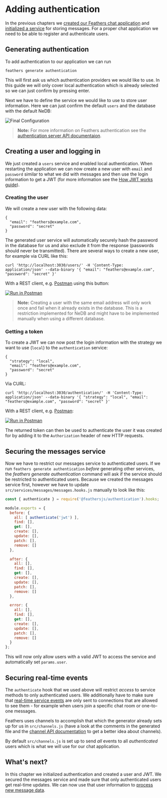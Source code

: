# Adding authentication

In the previous chapters we [created our Feathers chat application](./creating.md) and [initialized a service](./service.md) for storing messages. For a proper chat application we need to be able to register and authenticate users.

## Generating authentication

To add authentication to our application we can run

```
feathers generate authentication
```

This will first ask us which authentication providers we would like to use. In this guide we will only cover local authentication which is already selected so we can just confirm by pressing enter.

Next we have to define the service we would like to use to store user information. Here we can just confirm the default `users` and the database with the default NeDB:

![Final Configuration](./assets/authentication.png)

> __Note:__ For more information on Feathers authentication see the [authentication server API documentaion](../../api/authentication/server.md).

## Creating a user and logging in

We just created a `users` service and enabled local authentication. When restarting the application we can now create a new user with `email` and `password` similar to what we did with messages and then use the login information to get a JWT (for more information see the [How JWT works guide](../auth/how-jwt-works.md)).

### Creating the user

We will create a new user with the following data:

```
{
  "email": "feathers@example.com",
  "password": "secret"
}
```

The generated user service will automatically securely hash the password in the database for us and also exclude it from the response (passwords should never be transmitted). There are several ways to create a new user, for example via CURL like this:

```
curl 'http://localhost:3030/users/' -H 'Content-Type: application/json' --data-binary '{ "email": "feathers@example.com", "password": "secret" }'
```

With a REST client, e.g. [Postman](https://chrome.google.com/webstore/detail/postman/fhbjgbiflinjbdggehcddcbncdddomop?hl=en) using this button:

[![Run in Postman](https://run.pstmn.io/button.svg)](https://app.getpostman.com/run-collection/9668636a9596d1e4a496)

> **Note:** Creating a user with the same email address will only work once and fail when it already exists in the database. This is a restriction implemented for NeDB and might have to be implemented manually when using a different database.

### Getting a token

To create a JWT we can now post the login information with the strategy we want to use (`local`) to the `authentication` service:

```
{
  "strategy": "local",
  "email": "feathers@example.com",
  "password": "secret"
}
```

Via CURL:

```
curl 'http://localhost:3030/authentication/' -H 'Content-Type: application/json' --data-binary '{ "strategy": "local", "email": "feathers@example.com", "password": "secret" }'
```

With a REST client, e.g. [Postman](https://chrome.google.com/webstore/detail/postman/fhbjgbiflinjbdggehcddcbncdddomop?hl=en):

[![Run in Postman](https://run.pstmn.io/button.svg)](https://app.getpostman.com/run-collection/9668636a9596d1e4a496)

The returned token can then be used to authenticate the user it was created for by adding it to the `Authorization` header of new HTTP requests.

## Securing the messages service

Now we have to restrict our messages service to authenticated users. If we run `feathers generate authentication` *before* generating other services,  the *feathers generate authentication* command will ask if the service should be restricted to authenticated users. Because we created the messages service first, however we have to update `src/services/messages/messages.hooks.js` manually to look like this:

```js
const { authenticate } = require('@feathersjs/authentication').hooks;

module.exports = {
  before: {
    all: [ authenticate('jwt') ],
    find: [],
    get: [],
    create: [],
    update: [],
    patch: [],
    remove: []
  },

  after: {
    all: [],
    find: [],
    get: [],
    create: [],
    update: [],
    patch: [],
    remove: []
  },

  error: {
    all: [],
    find: [],
    get: [],
    create: [],
    update: [],
    patch: [],
    remove: []
  }
};
```

This will now only allow users with a valid JWT to access the service and automatically set `params.user`.

## Securing real-time events

The `authenticate` hook that we used above will restrict _access_ to service methods to only authenticated users. We additionally have to make sure that [real-time service events](../basics/real-time.md) are only sent to connections that are allowed to see them - for example when users join a specific chat room or one-to-one messages.

Feathers uses channels to accomplish that which the generator already sets up for us in `src/channels.js` (have a look at the comments in the generated file and the [channel API documentation](../../api/channels.md) to get a better idea about channels).

By default `src/channels.js` is set up to send _all_ events to all _authenticated_ users which is what we will use for our chat application.

## What's next?

In this chapter we initialized authentication and created a user and JWT. We secured the messages service and made sure that only authenticated users get real-time updates. We can now use that user information to [process new message data](./processing.md).
